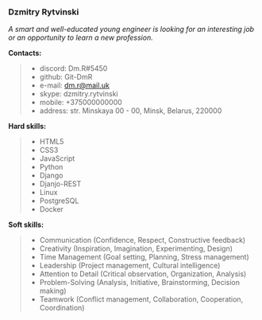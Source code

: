 ### Dzmitry Rytvinski

_A smart and well-educated young engineer is looking for an interesting job or an opportunity to learn a new profession._

**Contacts:**

> - discord: Dm.R#5450
> - github: Git-DmR
> - e-mail: dm.r@mail.uk
> - skype: dzmitry.rytvinski
> - mobile: +375000000000
> - address: str. Minskaya 00 - 00, Minsk, Belarus, 220000

**Hard skills:**

> - HTML5
> - CSS3
> - JavaScript
> - Python
> - Django
> - Djanjo-REST
> - Linux
> - PostgreSQL
> - Docker

**Soft skills:**

> - Communication (Confidence, Respect, Constructive feedback)
> - Creativity (Inspiration, Imagination, Experimenting, Design)
> - Time Management (Goal setting, Planning, Stress management)
> - Leadership (Project management, Cultural intelligence)
> - Attention to Detail (Critical observation, Organization, Analysis)
> - Problem-Solving (Analysis, Initiative, Brainstorming, Decision making)
> - Teamwork (Conflict management, Collaboration, Cooperation, Coordination)
